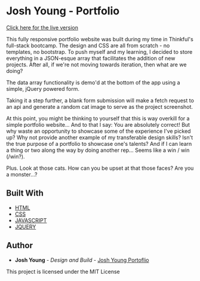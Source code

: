# Josh Young - Portfolio
[Click here for the live version](https://joshyoung.net)

This fully responsive portfolio website was built during my time in Thinkful's full-stack bootcamp. The design and CSS are all from scratch - no templates, no bootstrap. To push myself and my learning, I decided to store everything in a JSON-esque array that facilitates the addition of new projects. After all, if we're not moving towards iteration, then what are we doing? 

The data array functionality is demo'd at the bottom of the app using a simple, jQuery powered form. 

Taking it a step further, a blank form submission will make a fetch request to an api and generate a random cat image to serve as the project screenshot. 

At this point, you might be thinking to yourself that this is way overkill for a simple portfolio website... And to that I say: You are absolutely correct! But why waste an opportunity to showcase some of the experience I've picked up? Why not provide another example of my transferable design skills? Isn't the true purpose of a portfolio to showcase one's talents? And if I can learn a thing or two along the way by doing another rep... Seems like a win / win (/win?).

Plus. Look at those cats. How can you be upset at that those faces? Are you a monster...?

## Built With

* [HTML](https://html.com/)
* [CSS](https://www.w3.org/Style/CSS/Overview.en.html)
* [JAVASCRIPT](https://www.javascript.com/)
* [JQUERY](https://jquery.com/)

## Author

* **Josh Young** - *Design and Build* - [Josh Young Portoflio](https://joshyoung.net)

This project is licensed under the MIT License
